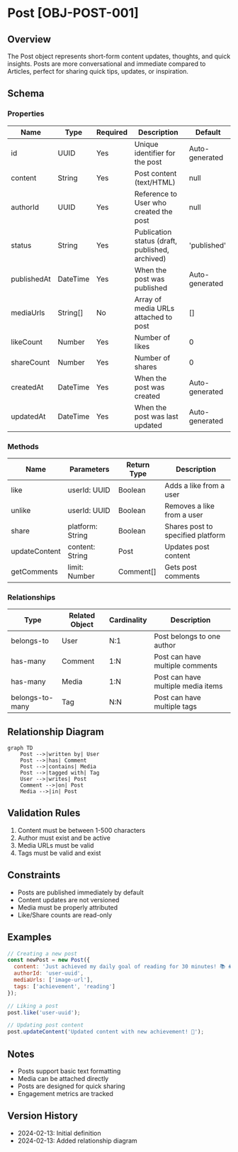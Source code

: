# Post [OBJ-POST-001]

## Overview
The Post object represents short-form content updates, thoughts, and quick insights. Posts are more conversational and immediate compared to Articles, perfect for sharing quick tips, updates, or inspiration.

## Schema

### Properties
| Name | Type | Required | Description | Default |
|------|------|----------|-------------|---------|
| id | UUID | Yes | Unique identifier for the post | Auto-generated |
| content | String | Yes | Post content (text/HTML) | null |
| authorId | UUID | Yes | Reference to User who created the post | null |
| status | String | Yes | Publication status (draft, published, archived) | 'published' |
| publishedAt | DateTime | Yes | When the post was published | Auto-generated |
| mediaUrls | String[] | No | Array of media URLs attached to post | [] |
| likeCount | Number | Yes | Number of likes | 0 |
| shareCount | Number | Yes | Number of shares | 0 |
| createdAt | DateTime | Yes | When the post was created | Auto-generated |
| updatedAt | DateTime | Yes | When the post was last updated | Auto-generated |

### Methods
| Name | Parameters | Return Type | Description |
|------|------------|-------------|-------------|
| like | userId: UUID | Boolean | Adds a like from a user |
| unlike | userId: UUID | Boolean | Removes a like from a user |
| share | platform: String | Boolean | Shares post to specified platform |
| updateContent | content: String | Post | Updates post content |
| getComments | limit: Number | Comment[] | Gets post comments |

### Relationships
| Type | Related Object | Cardinality | Description |
|------|----------------|--------------|-------------|
| belongs-to | User | N:1 | Post belongs to one author |
| has-many | Comment | 1:N | Post can have multiple comments |
| has-many | Media | 1:N | Post can have multiple media items |
| belongs-to-many | Tag | N:N | Post can have multiple tags |

## Relationship Diagram
```mermaid
graph TD
    Post -->|written by| User
    Post -->|has| Comment
    Post -->|contains| Media
    Post -->|tagged with| Tag
    User -->|writes| Post
    Comment -->|on| Post
    Media -->|in| Post
```

## Validation Rules
1. Content must be between 1-500 characters
2. Author must exist and be active
3. Media URLs must be valid
4. Tags must be valid and exist

## Constraints
- Posts are published immediately by default
- Content updates are not versioned
- Media must be properly attributed
- Like/Share counts are read-only

## Examples
```javascript
// Creating a new post
const newPost = new Post({
  content: 'Just achieved my daily goal of reading for 30 minutes! 📚 #personaldevelopment',
  authorId: 'user-uuid',
  mediaUrls: ['image-url'],
  tags: ['achievement', 'reading']
});

// Liking a post
post.like('user-uuid');

// Updating post content
post.updateContent('Updated content with new achievement! 🎉');
```

## Notes
- Posts support basic text formatting
- Media can be attached directly
- Posts are designed for quick sharing
- Engagement metrics are tracked

## Version History
- 2024-02-13: Initial definition
- 2024-02-13: Added relationship diagram 